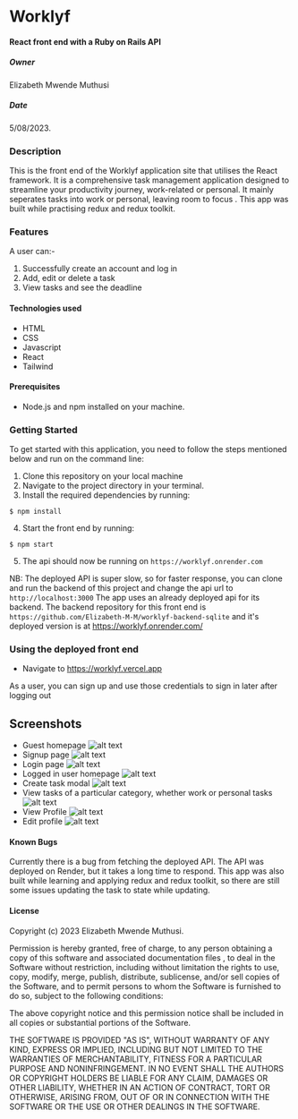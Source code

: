 # Worklyf

#### React front end with a Ruby on Rails API

##### Owner

Elizabeth Mwende Muthusi

##### Date

5/08/2023.

### Description

This is the front end of the Worklyf application site that utilises the React framework. It is a comprehensive task management application designed to streamline your productivity journey, work-related or personal. It mainly seperates tasks into work or personal, leaving room to focus . This app was built while practising redux and redux toolkit.

### Features

A user can:-

1. Successfully create an account and log in
2. Add, edit or delete a task
3. View tasks and see the deadline

#### Technologies used

- HTML
- CSS
- Javascript
- React
- Tailwind

#### Prerequisites

- Node.js and npm installed on your machine.

### Getting Started

To get started with this application, you need to follow the steps mentioned below and run on the command line:

1. Clone this repository on your local machine
2. Navigate to the project directory in your terminal.
3. Install the required dependencies by running:

```console
$ npm install
```

4. Start the front end by running:

```console
$ npm start
```

5. The api should now be running on `https://worklyf.onrender.com`

NB: The deployed API is super slow, so for faster response, you can clone and run the backend of this project and change the api url to `http://localhost:3000`
The app uses an already deployed api for its backend. The backend repository for this front end is `https://github.com/Elizabeth-M-M/worklyf-backend-sqlite` and it's deployed version is at https://worklyf.onrender.com/

### Using the deployed front end

- Navigate to https://worklyf.vercel.app

As a user, you can sign up and use those credentials to sign in later after logging out

## Screenshots

- Guest homepage
  ![alt text](<./public/images/WorkLyf(6).png> "WorkLyf")
- Signup page
  ![alt text](<./public/images/WorkLyf(8).png> "WorkLyf")
- Login page
  ![alt text](<./public/images/WorkLyf(7).png> "WorkLyf")
- Logged in user homepage
  ![alt text](<./public/images/WorkLyf(4).png> "WorkLyf")
- Create task modal
  ![alt text](./public/images/WorkLyf.png "WorkLyf")
- View tasks of a particular category, whether work or personal tasks
  ![alt text](<./public/images/WorkLyf(3).png> "WorkLyf")
- View Profile
  ![alt text](<./public/images/WorkLyf(2).png> "WorkLyf")
- Edit profile
  ![alt text](<./public/images/WorkLyf(1).png> "WorkLyf")

#### Known Bugs

Currently there is a bug from fetching the deployed API. The API was deployed on Render, but it takes a long time to respond. This app was also built while learning and applying redux and redux toolkit, so there are still some issues updating the task to state while updating.

#### License

Copyright (c) 2023 Elizabeth Mwende Muthusi.

Permission is hereby granted, free of charge, to any person obtaining a copy of this software and associated documentation files , to deal in the Software without restriction, including without limitation the rights to use, copy, modify, merge, publish, distribute, sublicense, and/or sell copies of the Software, and to permit persons to whom the Software is furnished to do so, subject to the following conditions:

The above copyright notice and this permission notice shall be included in all copies or substantial portions of the Software.

THE SOFTWARE IS PROVIDED "AS IS", WITHOUT WARRANTY OF ANY KIND, EXPRESS OR IMPLIED, INCLUDING BUT NOT LIMITED TO THE WARRANTIES OF MERCHANTABILITY, FITNESS FOR A PARTICULAR PURPOSE AND NONINFRINGEMENT. IN NO EVENT SHALL THE AUTHORS OR COPYRIGHT HOLDERS BE LIABLE FOR ANY CLAIM, DAMAGES OR OTHER LIABILITY, WHETHER IN AN ACTION OF CONTRACT, TORT OR OTHERWISE, ARISING FROM, OUT OF OR IN CONNECTION WITH THE SOFTWARE OR THE USE OR OTHER DEALINGS IN THE SOFTWARE.
